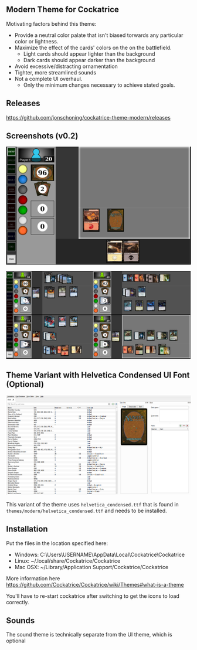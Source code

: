 ## Modern Theme for Cockatrice

Motivating factors behind this theme:
 - Provide a neutral color palate that isn't biased torwards any particular color or lightness. 
 - Maximize the effect of the cards' colors on the on the battlefield.  
   - Light cards should appear lighter than the background
   - Dark cards should appear darker than the background
 - Avoid excessive/distracting ornamentation
 - Tighter, more streamlined sounds
 - Not a complete UI overhaul. 
   - Only the minimum changes necessary to achieve stated goals.

## Releases

https://github.com/jonschoning/cockatrice-theme-modern/releases

## Screenshots (v0.2)

![png](screenshots/1player.png)

![png](screenshots/4player.png)

## Theme Variant with Helvetica Condensed UI Font (Optional)

![png](screenshots/deck-editor.png)

This variant of the theme uses `helvetica_condensed.ttf` that is found in `themes/modern/helvetica_condensed.ttf` and needs to be installed.

## Installation

Put the files in the location specified here:

  - Windows: C:\Users\USERNAME\AppData\Local\Cockatrice\Cockatrice
  - Linux: ~/.local/share/Cockatrice/Cockatrice
  - Mac OSX: ~/Library/Application Support/Cockatrice/Cockatrice

More information here https://github.com/Cockatrice/Cockatrice/wiki/Themes#what-is-a-theme

You'll have to re-start cockatrice after switching to get the icons to load correctly.

## Sounds

The sound theme is technically separate from the UI theme, which is optional
